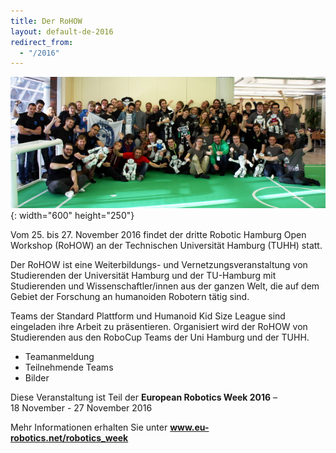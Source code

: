 ```yaml
---
title: Der RoHOW
layout: default-de-2016
redirect_from:
  - "/2016"
---
```


![Gruppenfoto](/assets/img/teams2015.jpg){: width="600" height="250"}

Vom 25. bis 27. November 2016 findet der dritte Robotic Hamburg Open Workshop (RoHOW) an der Technischen Universität Hamburg (TUHH) statt.

Der RoHOW ist eine Weiterbildungs- und Vernetzungsveranstaltung von Studierenden der Universität Hamburg und der TU-Hamburg mit Studierenden und Wissenschaftler/innen aus der ganzen Welt, die auf dem Gebiet der Forschung an humanoiden Robotern tätig sind.

Teams der Standard Plattform und Humanoid Kid Size League sind eingeladen ihre Arbeit zu präsentieren. Organisiert wird der RoHOW von Studierenden aus den RoboCup Teams der Uni Hamburg und der TUHH.

 - Teamanmeldung
 - Teilnehmende Teams
 - Bilder

<div id="eurobotic_week">
    <p>Diese Veranstaltung ist Teil der <strong>European&nbsp;Robotics&nbsp;Week&nbsp;2016</strong> &ndash; 18&nbsp;November - 27&nbsp;November&nbsp;2016</p>
    <p>Mehr Informationen erhalten Sie unter <a href="https://www.eu-robotics.net/robotics_week"><strong>www.eu-robotics.net/robotics_week</strong></a></p>
</div>
